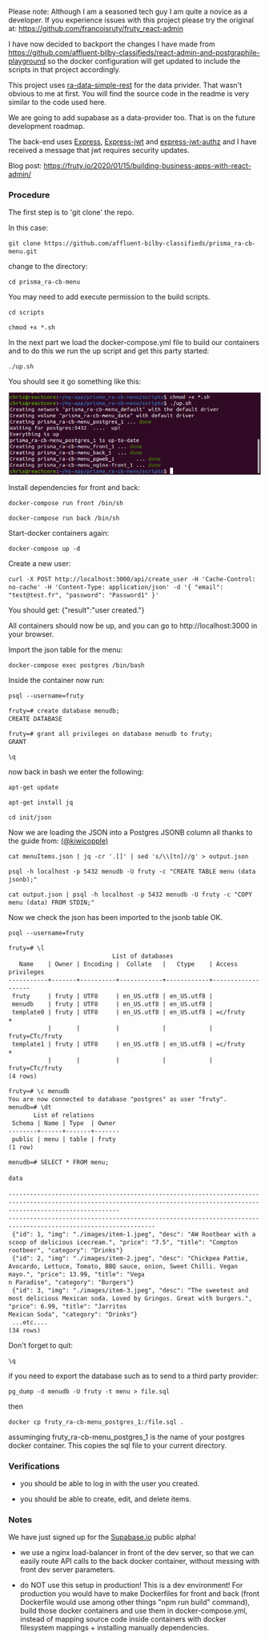 Please note: Although I am a seasoned tech guy I am quite a novice as a developer. If you experience issues with this project please try the original at: https://github.com/francoisruty/fruty_react-admin


I have now decided to backport the changes I have made from https://github.com/affluent-bilby-classifieds/react-admin-and-postgraphile-playground so the docker configuration will get updated to include the scripts in that project accordingly.



This project uses [ra-data-simple-rest](https://github.com/marmelab/react-admin/tree/master/packages/ra-data-simple-rest) for the data privider. That wasn't obvious to me at first. You will find the source code in the readme is very similar to the code used here.

We are going to add supabase as a data-provider too. That is on the future development roadmap.

The back-end uses [Express](https://github.com/auth0/express), [Express-jwt](https://github.com/auth0/express-jwt) and [express-jwt-authz](https://github.com/auth0/express-jwt-authz) and I have received a message that jwt requires security updates.



Blog post: https://fruty.io/2020/01/15/building-business-apps-with-react-admin/


### Procedure

The first step is to 'git clone' the repo.

In this case:

```
git clone https://github.com/affluent-bilby-classifieds/prisma_ra-cb-menu.git
```

change to the directory:

```
cd prisma_ra-cb-menu
```


You may need to add execute permission to the build scripts.

```
cd scripts
```


```
chmod +x *.sh
```
In the next part we load the docker-compose.yml file to build our containers and to do this we run the up script and get this party started:

```
./up.sh
```
You should see it go something like this:

![Screenshot](sc1.png)


Install dependencies for front and back:

```
docker-compose run front /bin/sh
```
```
docker-compose run back /bin/sh
```
Start-docker containers again:

```
docker-compose up -d
```
Create a new user:

```
curl -X POST http://localhost:3000/api/create_user -H 'Cache-Control: no-cache' -H 'Content-Type: application/json' -d '{ "email": "test@test.fr", "password": "Password1" }'
```

You should get:
{"result":"user created."}




All containers should now be up, and you can go to http://localhost:3000 in your browser.

Import the json table for the menu:

```
docker-compose exec postgres /bin/bash
```
Inside the container now run:






```
psql --username=fruty

```

```
fruty=# create database menudb;
CREATE DATABASE
```

```
fruty=# grant all privileges on database menudb to fruty;
GRANT
```
```
\q
```
now back in bash we enter the following:


```
apt-get update
```
```
apt-get install jq
```
```
cd init/json
```

Now we are loading the JSON into a Postgres JSONB column all thanks to the guide from: [(@kiwicopple)](https://dev.to/kiwicopple/loading-json-into-postgres-2l28)

```
cat menuItems.json | jq -cr '.[]' | sed 's/\\[tn]//g' > output.json
```
```
psql -h localhost -p 5432 menudb -U fruty -c "CREATE TABLE menu (data jsonb);"
```

```
cat output.json | psql -h localhost -p 5432 menudb -U fruty -c "COPY menu (data) FROM STDIN;"
```

Now we check the json has been imported to the jsonb table OK.

```
psql --username=fruty

```


```
fruty=# \l
                             List of databases
   Name    | Owner | Encoding |  Collate   |   Ctype    | Access privileges 
-----------+-------+----------+------------+------------+-------------------
 fruty     | fruty | UTF8     | en_US.utf8 | en_US.utf8 | 
 menudb    | fruty | UTF8     | en_US.utf8 | en_US.utf8 | 
 template0 | fruty | UTF8     | en_US.utf8 | en_US.utf8 | =c/fruty         +
           |       |          |            |            | fruty=CTc/fruty
 template1 | fruty | UTF8     | en_US.utf8 | en_US.utf8 | =c/fruty         +
           |       |          |            |            | fruty=CTc/fruty
(4 rows)

```

```
fruty=# \c menudb
You are now connected to database "postgres" as user "fruty".
menudb=# \dt
       List of relations
 Schema | Name | Type  | Owner 
--------+------+-------+-------
 public | menu | table | fruty
(1 row)
```

```
menudb=# SELECT * FROM menu;
                                                                                                                                           data                            
                                                                                                               
---------------------------------------------------------------------------------------------------------------------------------------------------------------------------
---------------------------------------------------------------------------------------------------------------
 {"id": 1, "img": "./images/item-1.jpeg", "desc": "AW Rootbear with a scoop of delicious icecream.", "price": "7.5", "title": "Compton rootbeer", "category": "Drinks"}
 {"id": 2, "img": "./images/item-2.jpeg", "desc": "Chickpea Pattie, Avocardo, Lettuce, Tomato, BBQ sauce, onion, Sweet Chilli. Vegan mayo.", "price": 13.99, "title": "Vega
n Paradise", "category": "Burgers"}
 {"id": 3, "img": "./images/item-3.jpeg", "desc": "The sweetest and most delicious Mexican soda. Loved by Gringos. Great with burgers.", "price": 6.99, "title": "Jarritos 
Mexican Soda", "category": "Drinks"}
 ...etc....
(34 rows)

```
Don't forget to quit: 

```
\q
```


if you need to export the database such as to send to a third party provider:

```
pg_dump -d menudb -U fruty -t menu > file.sql
```
then

```
docker cp fruty_ra-cb-menu_postgres_1:/file.sql .
```

assuminging fruty_ra-cb-menu_postgres_1 is the name of your postgres docker container. 
This copies the sql file to your current directory.

### Verifications

- you should be able to log in with the user you created.

- you should be able to create, edit, and delete items.


### Notes

We have just signed up for the [Supabase.io](https://github.com/supabase/supabase) public alpha!

- we use a nginx load-balancer in front of the dev server, so that we can easily route
API calls to the back docker container, without messing with front dev server parameters.

- do NOT use this setup in production! This is a dev environment! For production you would have
to make Dockerfiles for front and back (front Dockerfile would use among other things "npm run build" command), build those docker containers and use them in docker-compose.yml, instead of mapping source code inside containers with docker filesystem mappings + installing manually dependencies.
